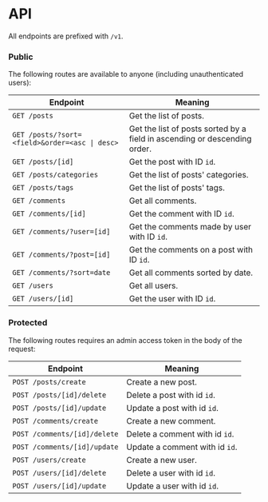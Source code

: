 # API

All endpoints are prefixed with `/v1`.

### Public

The following routes are available to anyone (including unauthenticated users):

| Endpoint                                       | Meaning                                                                   |
| ---------------------------------------------- | ------------------------------------------------------------------------- |
| `GET /posts`                                   | Get the list of posts.                                                    |
| `GET /posts/?sort=<field>&order=<asc \| desc>` | Get the list of posts sorted by a field in ascending or descending order. |
| `GET /posts/[id]`                              | Get the post with ID `id`.                                                |
| `GET /posts/categories`                        | Get the list of posts' categories.                                        |
| `GET /posts/tags`                              | Get the list of posts' tags.                                              |
| `GET /comments`                                | Get all comments.                                                         |
| `GET /comments/[id]`                           | Get the comment with ID `id`.                                             |
| `GET /comments/?user=[id]`                     | Get the comments made by user with ID `id`.                               |
| `GET /comments/?post=[id]`                     | Get the comments on a post with ID `id`.                                  |
| `GET /comments/?sort=date`                     | Get all comments sorted by date.                                          |
| `GET /users`                                   | Get all users.                                                            |
| `GET /users/[id]`                              | Get the user with ID `id`.                                                |

### Protected

The following routes requires an admin access token in the body of the request:

| Endpoint                     | Meaning                        |
| ---------------------------- | ------------------------------ |
| `POST /posts/create`         | Create a new post.             |
| `POST /posts/[id]/delete`    | Delete a post with id `id`.    |
| `POST /posts/[id]/update`    | Update a post with id `id`.    |
| `POST /comments/create`      | Create a new comment.          |
| `POST /comments/[id]/delete` | Delete a comment with id `id`. |
| `POST /comments/[id]/update` | Update a comment with id `id`. |
| `POST /users/create`         | Create a new user.             |
| `POST /users/[id]/delete`    | Delete a user with id `id`.    |
| `POST /users/[id]/update`    | Update a user with id `id`.    |